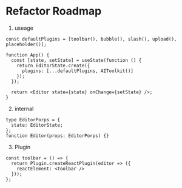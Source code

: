 # Refactor Roadmap

1. useage

```tsx
const defaultPlugins = [toolbar(), bubble(), slash(), upload(), placeholder()];

function App() {
  const [state, setState] = useState(function () {
    return EditorState.create({
      plugins: [...defaultPlugins, AIToolkit()]
    });
  });

  return <Editor state={state} onChange={setState} />;
}
```

2. internal

```tsx
type EditorPorps = {
  state: EditorState;
};
function Editor(props: EditorPorps) {}
```

3. Plugin

```tsx
const toolbar = () => {
  return Plugin.createReactPlugin(editor => ({
    reactElement: <Toolbar />
  }));
};
```

